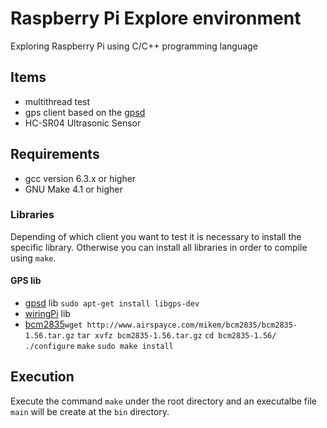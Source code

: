 # Raspberry Pi Explore environment

Exploring Raspberry Pi using C/C++ programming language

## Items

- multithread test
- gps client based on the [gpsd](http://www.catb.org/gpsd/client-howto.html)
- HC-SR04 Ultrasonic Sensor

## Requirements

- gcc version 6.3.x or higher
- GNU Make 4.1 or higher

### Libraries

Depending of which client you want to test it is necessary to install the specific library. Otherwise you can install all libraries in order to compile using `make`.

#### GPS lib

- [gpsd](http://www.catb.org/gpsd/client-howto.html) lib `sudo apt-get install libgps-dev`
- [wiringPi](http://wiringpi.com/download-and-install/) lib
- [bcm2835](https://www.airspayce.com/mikem/bcm2835/)`wget http://www.airspayce.com/mikem/bcm2835/bcm2835-1.56.tar.gz` `tar xvfz bcm2835-1.56.tar.gz` `cd bcm2835-1.56/` `./configure` `make` `sudo make install`

## Execution

Execute the command `make` under the root directory and an executalbe file `main` will be create at the `bin` directory.



